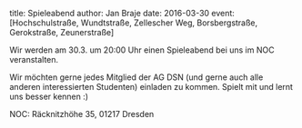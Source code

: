 title: Spieleabend
author: Jan Braje
date: 2016-03-30
event: [Hochschulstraße, Wundtstraße, Zellescher Weg, Borsbergstraße, Gerokstraße, Zeunerstraße]

Wir werden am 30.3. um 20:00 Uhr einen Spieleabend bei uns im NOC veranstalten.

Wir möchten gerne jedes Mitglied der AG DSN (und gerne auch alle anderen interessierten Studenten) einladen zu kommen. Spielt mit und lernt uns besser kennen :)


NOC: Räcknitzhöhe 35, 01217 Dresden
